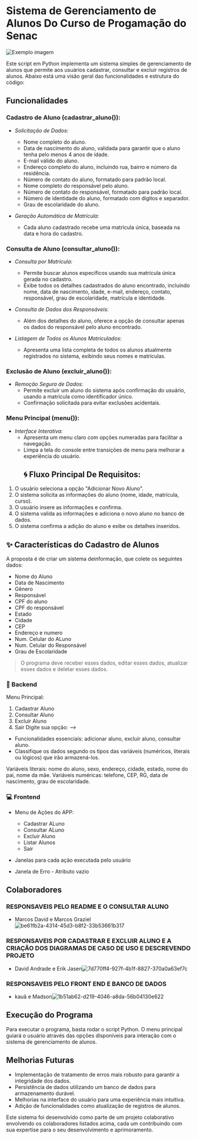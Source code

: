 # Sistema de Gerenciamento de Alunos Do Curso de Progamação do Senac

<img src="https://i0.wp.com/multarte.com.br/wp-content/uploads/2020/09/senac-logomarca.jpg?w=860&ssl=1" alt="Exemplo imagem">

Este script em Python implementa um sistema simples de gerenciamento de alunos que permite aos usuários cadastrar, consultar e excluir registros de alunos. Abaixo está uma visão geral das funcionalidades e estrutura do código:

## Funcionalidades

### Cadastro de Aluno (cadastrar_aluno()):

- *Solicitação de Dados:*
  - Nome completo do aluno.
  - Data de nascimento do aluno, validada para garantir que o aluno tenha pelo menos 4 anos de idade.
  - E-mail válido do aluno.
  - Endereço completo do aluno, incluindo rua, bairro e número da residência.
  - Número de contato do aluno, formatado para padrão local.
  - Nome completo do responsável pelo aluno.
  - Número de contato do responsável, formatado para padrão local.
  - Número de identidade do aluno, formatado com dígitos e separador.
  - Grau de escolaridade do aluno.

- *Geração Automática de Matrícula:*
  - Cada aluno cadastrado recebe uma matrícula única, baseada na data e hora do cadastro.

### Consulta de Aluno (consultar_aluno()):

- *Consulta por Matrícula:*
  - Permite buscar alunos específicos usando sua matrícula única gerada no cadastro.
  - Exibe todos os detalhes cadastrados do aluno encontrado, incluindo nome, data de nascimento, idade, e-mail, endereço, contato, responsável, grau de escolaridade, matrícula e identidade.

- *Consulta de Dados dos Responsáveis:*
  - Além dos detalhes do aluno, oferece a opção de consultar apenas os dados do responsável pelo aluno encontrado.

- *Listagem de Todos os Alunos Matriculados:*
  - Apresenta uma lista completa de todos os alunos atualmente registrados no sistema, exibindo seus nomes e matrículas.

### Exclusão de Aluno (excluir_aluno()):

- *Remoção Segura de Dados:*
  - Permite excluir um aluno do sistema após confirmação do usuário, usando a matrícula como identificador único.
  - Confirmação solicitada para evitar exclusões acidentais.

### Menu Principal (menu()):

- *Interface Interativa:*
  - Apresenta um menu claro com opções numeradas para facilitar a navegação.
  - Limpa a tela do console entre transições de menu para melhorar a experiência do usuário.
    ## :cyclone: Fluxo Principal De Requisitos:
1. O usuário seleciona a opção "Adicionar Novo Aluno".
2. O sistema solicita as informações do aluno (nome, idade, matrícula, curso).
3. O usuário insere as informações e confirma.
4. O sistema valida as informações e adiciona o novo aluno no banco de dados.
5. O sistema confirma a adição do aluno e exibe os detalhes inseridos.

## :sparkles: Características do Cadastro de Alunos

A proposta é de criar um sistema deinformação, que colete os seguintes dados:

* Nome do Aluno
* Data de Nascimento
* Gênero
* Responsável
* CPF do aluno
* CPF do responsável
* Estado
* Cidade
* CEP
* Endereço e numero
* Num. Celular do ALuno
* Num. Celular do Responsável
* Grau de Escolaridade

> O programa deve receber esses dados, editar esses dados, atualizar esses dados e deletar esses dados.

### :space_invader: Backend
Menu Principal: 

 1. Cadastrar Aluno
 2. Consultar Aluno
 3. Excluir Aluno  
 4. Sair
 Digite sua opção: 
 --> 
`           `

- Funcionalidades essenciais: adicionar aluno, excluir aluno, consultar aluno.
- Classifique os dados segundo os tipos das variáveis (numéricos, literais ou lógicos) que irão armazená-los.

Variáveis literais: nome do aluno, sexo, endereço, cidade, estado, nome do pai, nome da mãe.
Variáveis numéricas: telefone, CEP, RG, data de nascimento, grau de escolaridade.

### :computer: Frontend

- Menu de Ações do APP:
  - Cadastrar ALuno
  - Consultar ALuno
  - Excluir Aluno
  - Listar Alunos
  - Sair

- Janelas para cada ação executada pelo usuário

- Janela de Erro - Atributo vazio

## Colaboradores
### RESPONSAVEIS PELO README E O CONSULTAR ALUNO
- Marcos David e Marcos Graziel![be61fb2a-4314-45d3-b8f2-33b53661b317](https://github.com/marcosgbin/cadastro_de_aluno01/assets/168863262/1a4b66cc-5e49-401f-8612-e4df0bbc7ff0)





### RESPONSAVEIS POR CADASTRAR E EXCLUIR ALUNO E A CRIAÇÃO DOS DIAGRAMAS DE CASO DE USO E DESCREVENDO PROJETO
- David Andrade e Erik Jasen![7d770ff4-927f-4b1f-8827-370a0a63ef7c](https://github.com/marcosgbin/cadastro_de_aluno01/assets/168863262/4285abd4-81ae-4d21-b3d0-9cf1258b032c)

### RESPONSAVEIS PELO FRONT END E BANCO DE DADOS
- kauã e Madson![1b51ab62-d219-4046-a8da-56b04130e622](https://github.com/marcosgbin/cadastro_de_aluno01/assets/168863262/49f83ab8-e2aa-460b-b2df-79602254ea35)


## Execução do Programa

Para executar o programa, basta rodar o script Python. O menu principal guiará o usuário através das opções disponíveis para interação com o sistema de gerenciamento de alunos.

## Melhorias Futuras

- Implementação de tratamento de erros mais robusto para garantir a integridade dos dados.
- Persistência de dados utilizando um banco de dados para armazenamento durável.
- Melhorias na interface do usuário para uma experiência mais intuitiva.
- Adição de funcionalidades como atualização de registros de alunos.

Este sistema foi desenvolvido como parte de um projeto colaborativo envolvendo os colaboradores listados acima, cada um contribuindo com sua expertise para o seu desenvolvimento e aprimoramento.